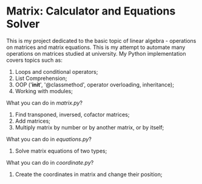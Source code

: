# Matrix: Calculator and Equations Solver

This is my project dedicated to the basic topic of linear algebra - operations on matrices and matrix equations. This is my attempt to automate many operations on matrices studied at university. My Python implementation covers topics such as:
1. Loops and conditional operators;
2. List Comprehension;
3. OOP ('__init__', '@classmethod', operator overloading, inheritance);
4. Working with modules;

What you can do in _matrix.py_?
1. Find transponed, inversed, cofactor matrices;
2. Add matrices;
3. Multiply matrix by number or by another matrix, or by itself;

What you can do in _equations.py_?
1. Solve matrix equations of two types;

What you can do in _coordinate.py_?
1. Create the coordinates in matrix and change their position;
